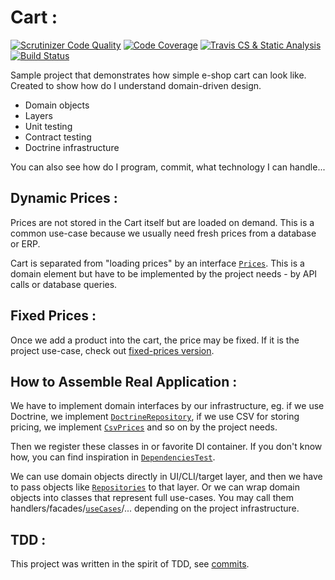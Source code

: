 # Cart :

[![Scrutinizer Code Quality](https://scrutinizer-ci.com/g/simara-svatopluk/cart/badges/quality-score.png?b=master)](https://scrutinizer-ci.com/g/simara-svatopluk/cart/?branch=master)
[![Code Coverage](https://scrutinizer-ci.com/g/simara-svatopluk/cart/badges/coverage.png?b=master)](https://scrutinizer-ci.com/g/simara-svatopluk/cart/?branch=master)
[![Travis CS & Static Analysis](https://travis-ci.com/simara-svatopluk/cart.svg?branch=master)](https://travis-ci.com/github/simara-svatopluk/cart)
[![Build Status](https://scrutinizer-ci.com/g/simara-svatopluk/cart/badges/build.png?b=master)](https://scrutinizer-ci.com/g/simara-svatopluk/cart/build-status/master)

Sample project that demonstrates how simple e-shop cart can look like. Created to show how do I understand domain-driven design.
* Domain objects
* Layers
* Unit testing
* Contract testing
* Doctrine infrastructure

You can also see how do I program, commit, what technology I can handle...

## Dynamic Prices :

Prices are not stored in the Cart itself but are loaded on demand.
This is a common use-case because we usually need fresh prices from a database or ERP.

Cart is separated from "loading prices" by an interface [`Prices`](src/Domain/Prices/Prices.php).
This is a domain element but have to be implemented by the project needs - by API calls or database queries.

## Fixed Prices :

Once we add a product into the cart, the price may be fixed.
If it is the project use-case, check out [fixed-prices version](https://github.com/simara-svatopluk/cart/tree/fixed-prices).

## How to Assemble Real Application :

We have to implement domain interfaces by our infrastructure, eg. if we use Doctrine, we implement [`DoctrineRepository`](src/Infrastructure/DoctrineCartRepository.php),
if we use CSV for storing pricing, we implement [`CsvPrices`](src/Infrastructure/CsvPrices.php) and so on by the project needs.

Then we register these classes in or favorite DI container.
If you don't know how, you can find inspiration in [`DependenciesTest`](tests/Application/DependenciesTest.php).

We can use domain objects directly in UI/CLI/target layer, and then we have to pass objects like [`Repositories`](src/Domain/Cart/CartRepository.php) to that layer.
Or we can wrap domain objects into classes that represent full use-cases.
You may call them handlers/facades/[`useCases`](src/Application/CartUseCase.php)/... depending on the project infrastructure.

## TDD :

This project was written in the spirit of TDD, see [commits](https://github.com/simara-svatopluk/cart/commits/TDD).
